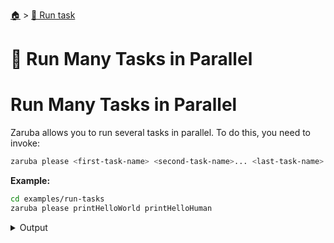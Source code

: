 <!--startTocHeader-->
[🏠](../README.md) > [🏃 Run task](README.md)
# 🍻 Run Many Tasks in Parallel
<!--endTocHeader-->

# Run Many Tasks in Parallel

Zaruba allows you to run several tasks in parallel. To do this, you need to invoke:

```bash
zaruba please <first-task-name> <second-task-name>... <last-task-name>
```

__Example:__

<!--startCode-->
```bash
cd examples/run-tasks
zaruba please printHelloWorld printHelloHuman
```
 
<details>
<summary>Output</summary>
 
```````
Job Starting...
 Elapsed Time: 1.793µs
 Current Time: 07:05:29
  Run  'printHelloWorld' command on /home/gofrendi/zaruba/docs/examples/run-tasks
  Run  'printHelloHuman' command on /home/gofrendi/zaruba/docs/examples/run-tasks
   printHelloHuman       07:05:29.795 hello human
   printHelloWorld       07:05:29.795 hello world
  Successfully running  'printHelloHuman' command
  Successfully running  'printHelloWorld' command
  Job Running...
 Elapsed Time: 101.988085ms
 Current Time: 07:05:29
  
  Job Complete!!! 
  Terminating
  Job Ended...
 Elapsed Time: 212.788836ms
 Current Time: 07:05:30
zaruba please printHelloWorld printHelloHuman
```````
</details>
<!--endCode-->


<!--startTocSubTopic-->
<!--endTocSubTopic-->